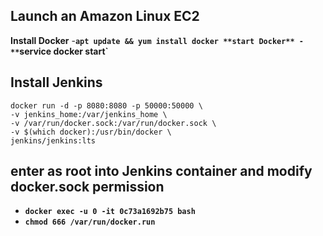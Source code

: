 ## Launch an Amazon Linux EC2
**Install Docker**
-**`apt update && yum install docker
**start Docker**
-**`service docker start`**


## Install Jenkins
```
docker run -d -p 8080:8080 -p 50000:50000 \
-v jenkins_home:/var/jenkins_home \
-v /var/run/docker.sock:/var/run/docker.sock \
-v $(which docker):/usr/bin/docker \
jenkins/jenkins:lts
```
## enter as root into Jenkins container and modify docker.sock permission
- **`docker exec -u 0 -it 0c73a1692b75 bash`**
- **`chmod 666 /var/run/docker.run`**
